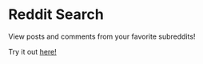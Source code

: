 # Reddit Search

View posts and comments from your favorite subreddits!

Try it out [here!](https://reddit-search-nine.vercel.app/)
